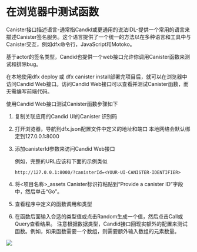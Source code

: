 # 在浏览器中测试函数

Canister接口描述语言-通常指Candid或更通用的说法IDL-提供一个常用的语言来描述Canister签名服务。这个语言提供了一个统一的方法以在多种语言和工具中与Canister交互，例如dfx命令行，JavaScript和Motoko。

基于actor的签名类型，Candid也提供一个web接口允许你调用Canister函数来测试和排除bug。

在本地使用dfx deploy 或 dfx canister install部署完项目后，就可以在浏览器中访问Candid Web接口。访问Candid Web接口可以查看并测试Canister函数，而无需编写前端代码。

使用Candid Web接口测试Canister函数步骤如下

1. 复制关联应用的Candid UI的Canister 识别码
2. 打开浏览器，导航到dfx.json配置文件中定义的地址和端口 本地网络会默认绑定到127.0.0.1:8000
3. 添加canisterId参数来访问Candid Web接口  


   例如，完整的URL应该和下面的示例类似

   ```text
   http://127.0.0.1:8000/?canisterId=<YOUR-UI-CANISTER-IDENTIFIER>
   ```

4. 将&lt;项目名称&gt;\_assets Canister标识符粘贴到“Provide a canister ID”字段中，然后单击“Go”。
5. 查看程序中定义的函数调用和类型
6. 在函数后面输入合适的类型值或点击Random生成一个值，然后点击Call或Query查看结果。 注意根据数据类型，Candid接口回现实额外的配置来测试函数。例如，如果函数需要一个数组，则需要额外输入数组的元素数量。

![](../../.gitbook/assets/image%20%2813%29.png)

